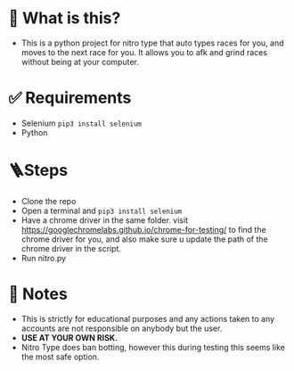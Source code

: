 # 🤔 What is this? 
* This is a python project for nitro type that auto types races for you, and moves to the next race for you. It allows you to afk and grind races without being at your computer. 

# ✅ Requirements
* Selenium `pip3 install selenium`
* Python 

# 🪜Steps
* Clone the repo
* Open a terminal and `pip3 install selenium`
* Have a chrome driver in the same folder. visit https://googlechromelabs.github.io/chrome-for-testing/ to find the chrome driver for you, and also make sure u update the path of the chrome driver in the script. 
* Run nitro.py

# 📝 Notes
* This is strictly for educational purposes and any actions taken to any accounts are not responsible on anybody but the user.
* **USE AT YOUR OWN RISK.**
* Nitro Type does ban botting, however this during testing this seems like the most safe option.

